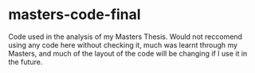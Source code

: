 # masters-code-final
 Code used in the analysis of my Masters Thesis. Would not reccomend using any code here without checking it, much was learnt through my Masters, and much of the layout of the code will be changing if I use it in the future.
